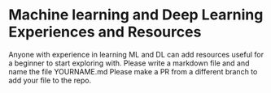 # Machine learning and Deep Learning Experiences and Resources

Anyone with experience in learning ML and DL can add resources useful
for a beginner to start exploring with. Please write a markdown file and
and name the file YOURNAME.md
Please make a PR from a different branch to add your file to the repo.
